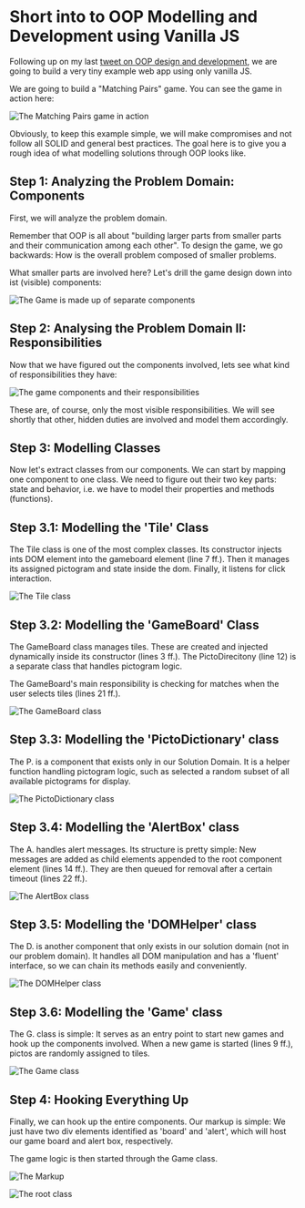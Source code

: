 # Short into to OOP Modelling and Development using Vanilla JS

Following up on my last [tweet on OOP design and development](https://twitter.com/LifeLongThinker/status/1538193675099979786), we are going to build a very tiny example web app using only vanilla JS.

We are going to build a "Matching Pairs" game. You can see the game in action here:

![The Matching Pairs game in action](./game_in_action.gif)

Obviously, to keep this example simple, we will make compromises and not follow all SOLID and general best practices. The goal here is to give you a rough idea of what modelling solutions through OOP looks like.

## Step 1: Analyzing the Problem Domain: Components

First, we will analyze the problem domain.

Remember that OOP is all about "building larger parts from smaller parts and their communication among each other". To design the game, we go backwards: How is the overall problem composed of smaller problems.

What smaller parts are involved here? Let's drill the game design down into ist (visible) components:

![The Game is made up of separate components](./components_drill_down.png)


## Step 2: Analysing the Problem Domain II: Responsibilities

Now that we have figured out the components involved, lets see what kind of responsibilities they have:

![The game components and their responsibilities](./responsibilities.png)

These are, of course, only the most visible responsibilities. We will see shortly that other, hidden duties are involved and model them accordingly.


## Step 3: Modelling Classes

Now let's extract classes from our components. We can start by mapping one component to one class. We need to figure out their two key parts: state and behavior, i.e. we have to model their properties and methods (functions).

## Step 3.1: Modelling the 'Tile' Class

The Tile class is one of the most complex classes. Its constructor injects ints DOM element into the gameboard element (line 7 ff.). Then it manages its assigned pictogram and state inside the dom. Finally, it listens for click interaction.

![The Tile class](./class_tile.png)

## Step 3.2: Modelling the 'GameBoard' Class

The GameBoard class manages tiles. These are created and injected dynamically inside its constructor (lines 3 ff.). The PictoDirecitony (line 12) is a separate class that handles pictogram logic.

 The GameBoard's main responsibility is checking for matches when the user selects tiles (lines 21 ff.).

![The GameBoard class](./class_gameboard.png)


## Step 3.3: Modelling the 'PictoDictionary' class

The P. is a component that exists only in our Solution Domain. It is a helper function handling pictogram logic, such as selected a random subset of all available pictograms for display.

![The PictoDictionary class](./class_pictosDictionary.png)

## Step 3.4: Modelling the 'AlertBox' class

The A. handles alert messages. Its structure is pretty simple: New messages are added as child elements appended to the root component element (lines 14 ff.). They are then queued for removal after a certain timeout (lines 22 ff.).

![The AlertBox class](./class_alertbox.png)

## Step 3.5: Modelling the 'DOMHelper' class

The D. is another component that only exists in our solution domain (not in our problem domain). It handles all DOM manipulation and has a 'fluent' interface, so we can chain its methods easily and conveniently.

![The DOMHelper class](./class_domhelper.png)

## Step 3.6: Modelling the 'Game' class

The G. class is simple: It serves as an entry point to start new games and hook up the components involved. When a new game is started (lines 9 ff.), pictos are randomly assigned to tiles.

![The Game class](./class_game.png)


## Step 4: Hooking Everything Up

Finally, we can hook up the entire components. Our markup is simple: We just have two div elements identified as 'board' and 'alert', which will host our game board and alert box, respectively.

The game logic is then started through the Game class.

![The Markup](./code_markup.png)

![The root class](./code_root.png)